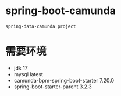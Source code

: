 # spring-boot-camunda
    spring-data-camunda project
# 需要环境
- jdk 17
- mysql latest
- camunda-bpm-spring-boot-starter 7.20.0
- spring-boot-starter-parent 3.2.3


